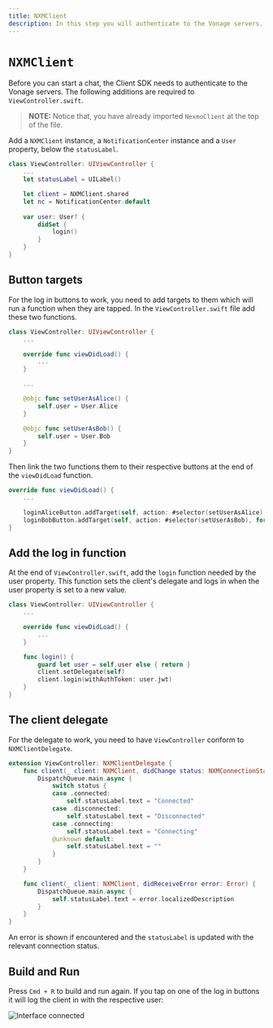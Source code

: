 ```yaml
---
title: NXMClient
description: In this step you will authenticate to the Vonage servers.
---
```


# `NXMClient`

Before you can start a chat, the Client SDK needs to authenticate to the Vonage servers. The following additions are required to `ViewController.swift`.

> **NOTE:** Notice that, you have already imported `NexmoClient` at the top of the file.

Add a `NXMClient` instance, a `NotificationCenter` instance and a `User` property, below the `statusLabel`.

```swift
class ViewController: UIViewController {
    ...
    let statusLabel = UILabel()

    let client = NXMClient.shared
    let nc = NotificationCenter.default
    
    var user: User? {
        didSet {
            login()
        }
    }
}
```

## Button targets

For the log in buttons to work, you need to add targets to them which will run a function when they are tapped. In the `ViewController.swift` file add these two functions.

```swift
class ViewController: UIViewController {
    ...

    override func viewDidLoad() {
        ...
    }

    ...

    @objc func setUserAsAlice() {
        self.user = User.Alice
    }

    @objc func setUserAsBob() {
        self.user = User.Bob
    }
}
```

Then link the two functions them to their respective buttons at the end of the `viewDidLoad` function.

```swift
override func viewDidLoad() {
    ...

    loginAliceButton.addTarget(self, action: #selector(setUserAsAlice), for: .touchUpInside)
    loginBobButton.addTarget(self, action: #selector(setUserAsBob), for: .touchUpInside)
}
```

## Add the log in function

At the end of `ViewController.swift`, add the `login` function needed by the user property. This function sets the client's delegate and logs in when the user property is set to a new value.

```swift
class ViewController: UIViewController {
    ...

    override func viewDidLoad() {
        ...
    }

    func login() {
        guard let user = self.user else { return }
        client.setDelegate(self)
        client.login(withAuthToken: user.jwt)
    }
}
```

## The client delegate

For the delegate to work, you need to have `ViewController` conform to `NXMClientDelegate`.

```swift
extension ViewController: NXMClientDelegate {
    func client(_ client: NXMClient, didChange status: NXMConnectionStatus, reason: NXMConnectionStatusReason) {
        DispatchQueue.main.async {
            switch status {
            case .connected:
                self.statusLabel.text = "Connected"
            case .disconnected:
                self.statusLabel.text = "Disconnected"
            case .connecting:
                self.statusLabel.text = "Connecting"
            @unknown default:
                self.statusLabel.text = ""
            }
        }
    }

    func client(_ client: NXMClient, didReceiveError error: Error) {
        DispatchQueue.main.async {
            self.statusLabel.text = error.localizedDescription
        }
    }
}
```

An error is shown if encountered and the `statusLabel` is updated with the relevant connection status. 

## Build and Run

Press `Cmd + R` to build and run again. If you tap on one of the log in buttons it will log the client in with the respective user:

![Interface connected](/images/client-sdk/ios-in-app-voice/client.png)
